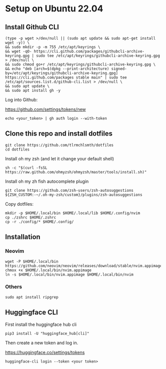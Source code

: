 # Setup on Ubuntu 22.04

## Install Github CLI
```console
(type -p wget >/dev/null || (sudo apt update && sudo apt-get install wget -y)) \
&& sudo mkdir -p -m 755 /etc/apt/keyrings \
&& wget -qO- https://cli.github.com/packages/githubcli-archive-keyring.gpg | sudo tee /etc/apt/keyrings/githubcli-archive-keyring.gpg > /dev/null \
&& sudo chmod go+r /etc/apt/keyrings/githubcli-archive-keyring.gpg \
&& echo "deb [arch=$(dpkg --print-architecture) signed-by=/etc/apt/keyrings/githubcli-archive-keyring.gpg] https://cli.github.com/packages stable main" | sudo tee /etc/apt/sources.list.d/github-cli.list > /dev/null \
&& sudo apt update \
&& sudo apt install gh -y
```

Log into Github:

https://github.com/settings/tokens/new
```console
echo <your_token> | gh auth login --with-token
```

## Clone this repo and install dotfiles
```console
git clone https://github.com/tlrmchlsmth/dotfiles
cd dotfiles
```

Install oh my zsh (and let it change your default shell)
```console
sh -c "$(curl -fsSL https://raw.github.com/ohmyzsh/ohmyzsh/master/tools/install.sh)"
```

Install oh my zh fish autocomplete plugin
```console
git clone https://github.com/zsh-users/zsh-autosuggestions ${ZSH_CUSTOM:-~/.oh-my-zsh/custom}/plugins/zsh-autosuggestions
```
Copy dotfiles:
```console
mkdir -p $HOME/.local/bin $HOME/.local/lib $HOME/.config/nvim
cp ./zshrc $HOME/.zshrc
cp -r ./config/* $HOME/.config/
```

## Installation
### Neovim
```console
wget -P $HOME/.local/bin https://github.com/neovim/neovim/releases/download/stable/nvim.appimage
chmox +x $HOME/.local/bin/nvim.appimage
ln -s $HOME/.local/bin/nvim.appimage $HOME/.local/bin/nvim
```
### Others
```
sudo apt install ripgrep
```

## Huggingface CLI
First install the huggingface hub cli
```console
pip3 install -U "huggingface_hub[cli]"
```
Then create a new token and log in.

https://huggingface.co/settings/tokens
```console
huggingface-cli login --token <your token>
```
